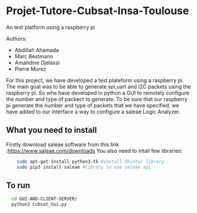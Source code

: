# Projet-Tutore-Cubsat-Insa-Toulouse
An test platform using a raspberry pi

Authors:
 * Abdillah Ahamada
 * Marc Bestmann
 * Amandine Djelassi
 * Pierre Murez

For this project, we have developed a test plateform using a raspberry pi. The main goal was to be able to generate spi,uart and I2C
packets using the raspberry pi. So whe have developed in python a GUI to remotely configure the number and type of packect to generate.
To be sure that our raspberry pi generate the number and type of packets that we have specified, we have added to our interface a way to configure
a saleae Logic Analyzer.

## What you need to install 
  Firstly download saleae software from this link :https://www.saleae.com/downloads
  You also need to intall few libraries:
  
  ```bash
      sudo apt-get install python3-tk #install tkinter library
      sudo pip3 install saleae #library to use saleae api
  ```

## To run

  ```bash
    cd GUI-AND-CLIENT-SERVER/
    python3 Cubsat_Gui.py 
  ```
